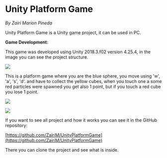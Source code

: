 # **Unity Platform Game**

_By Zairi Marion Pineda_

Unity Platform Game is a Unity game project, it can be used in PC.

**Game Development:**

This game was developed using Unity 2018.3.f02 version 4.25.4, in the image you can see the project structure.

![](https://cdn.discordapp.com/attachments/799826831368126464/806667708204187658/unknown.png)

This is a platform game where you are the blue sphere, you move using &#39;w&#39;, &#39;a&#39;, &#39;s&#39;, &#39;d&#39;. and have to collect the yellow cubes, when you touch one a some red particles were spawned you get also 1 point, but if you touch a red cube you lose 1 point.

![](https://cdn.discordapp.com/attachments/799826831368126464/806667791867969556/unknown.png)

![](https://cdn.discordapp.com/attachments/799826831368126464/806667873426472980/unknown.png)

If you want to see all project and how it works you can see it in the GitHub repository:

[https://github.com/ZairiM/UnityPlatformGame](https://github.com/ZairiM/UnityPlatformGame)

There you can clone the project and see what is inside.
